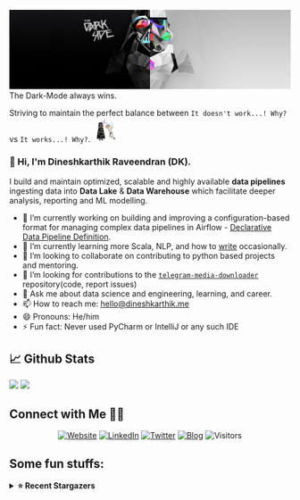 ![](https://github.com/Dineshkarthik/Dineshkarthik/blob/master/assets/cover.jpg)
The Dark-Mode always wins.

Striving to maintain the perfect balance between `It doesn't work...! Why?` vs `It works...! Why?`. <img src="https://github.com/Dineshkarthik/Dineshkarthik/blob/master/assets/starwars_fight.gif" width="50px">


### 👋 Hi, I'm Dineshkarthik Raveendran (DK).

I build and maintain optimized, scalable and highly available **data pipelines** ingesting data into **Data Lake** & **Data Warehouse** which facilitate deeper analysis, reporting and ML modelling.


- 🔭 I’m currently working on building and improving a configuration-based format for managing complex data pipelines in Airflow - [Declarative Data Pipeline Definition](https://www.thoughtworks.com/de/radar/techniques?blipid=202005084).
- 🌱 I’m currently learning more Scala, NLP, and how to [write](https://medium.com/@dineshkarthik.r) occasionally.
- 👯 I’m looking to collaborate on contributing to python based projects and mentoring.
- 🤔 I’m looking for contributions to the [`telegram-media-downloader`](https://github.com/Dineshkarthik/telegram_media_downloader) repository(code, report issues) 
- 💬 Ask me about data science and engineering, learning, and career.
- 📫 How to reach me: [hello@dineshkarthik.me](mailto:hello@dineshkarthik.me)
- 😄 Pronouns: He/him
- ⚡ Fun fact: Never used PyCharm or IntelliJ or any such IDE

## 📈 Github Stats
<img height="180em" src="https://github-readme-stats.vercel.app/api?username=Dineshkarthik&show_icons=true&hide_border=true&&count_private=true&include_all_commits=true" />
<img height="180em" src="https://github-readme-streak-stats.herokuapp.com/?user=Dineshkarthik&hide_border=true" />
  
## Connect with Me 🤝🏻

<p align="center">
<a href="https://dineshkarthik.me"><img alt="Website" src="https://img.shields.io/badge/Website-dineshkarthik.me-blue?style=flat&logo=google-chrome"></a>
<a href="https://www.linkedin.com/in/dineshkarthik-r/"><img alt="LinkedIn" src="https://img.shields.io/badge/LinkedIN-Dineshkarthik%20Raveendran-blue?style=flat&logo=linkedin"></a>
<a href="https://twitter.com/Dineshkarthik_R"><img alt="Twitter" src="https://img.shields.io/badge/Twitter-Dineshkarthik%20R-blue?style=flat&logo=twitter"></a>
<a href="https://medium.com/@dineshkarthik.r"><img alt="Blog" src="https://img.shields.io/badge/Medium-Dineshkarthik%20Raveendran-blue?style=flat&logo=medium"></a>
<img alt="Visitors" src="https://visitor-badge.laobi.icu/badge?page_id=Dineshkarthik">
</p>


## Some fun stuffs:

<details>
  <summary><b>⭐ Recent Stargazers</b></summary>
  <table cellspacing="0" cellpadding="0" style="border: none;">
    <tbody cellspacing="0" cellpadding="0" style="border: none;">
      <tr style="border: none;">
        <td style="border: none">
          <a href="https://github.com/chrisji">
            <img
              style="border-radius: 50%;"
              align="left"
              src="https://avatars.githubusercontent.com/u/3064378?v=4"
              width="96"
              height="65"
            />
          </a>
        </td>
        <td style="border: none">
          <div>
            <a href="https://github.com/chrisji">Chris Inskip</a> 
            starred <a href="https://github.com/Dineshkarthik/wiki-user-contributions">wiki-user-contributions</a>
          </div>
          <div>
            User Bio: Nothing to 👀 here , no bio...!!
          </div>
        </td>
      </tr>
      <tr style="border: none;">
        <td style="border: none">
          <a href="https://github.com/Aidenjl193">
            <img
              style="border-radius: 50%;"
              align="left"
              src="https://avatars.githubusercontent.com/u/11984789?u=ea9fc7718574a3b44cbfae447576d03dcf97c401&v=4"
              width="96"
              height="65"
            />
          </a>
        </td>
        <td style="border: none">
          <div>
            <a href="https://github.com/Aidenjl193">Aiden Leeming</a> 
            starred <a href="https://github.com/Dineshkarthik/real-time-IoT-data-streaming">real-time-IoT-data-streaming</a>
          </div>
          <div>
            User Bio: Nothing to 👀 here , no bio...!!
          </div>
        </td>
      </tr>
      <tr style="border: none;">
        <td style="border: none">
          <a href="https://github.com/Mustafa-Legend">
            <img
              style="border-radius: 50%;"
              align="left"
              src="https://avatars.githubusercontent.com/u/35161146?u=aaad0ebf744da9a1e8f263a59826693ca374290e&v=4"
              width="96"
              height="65"
            />
          </a>
        </td>
        <td style="border: none">
          <div>
            <a href="https://github.com/Mustafa-Legend">Mustafa Ismail</a> 
            starred <a href="https://github.com/Dineshkarthik/telegram_media_downloader">telegram_media_downloader</a>
          </div>
          <div>
            User Bio: Making memes and dreams... and software ❤
          </div>
        </td>
      </tr>
      <tr style="border: none;">
        <td style="border: none">
          <a href="https://github.com/therestlife">
            <img
              style="border-radius: 50%;"
              align="left"
              src="https://avatars.githubusercontent.com/u/1251736?v=4"
              width="96"
              height="65"
            />
          </a>
        </td>
        <td style="border: none">
          <div>
            <a href="https://github.com/therestlife">Two old</a> 
            starred <a href="https://github.com/Dineshkarthik/telegram_media_downloader">telegram_media_downloader</a>
          </div>
          <div>
            User Bio: Nothing to 👀 here , no bio...!!
          </div>
        </td>
      </tr>
      <tr style="border: none;">
        <td style="border: none">
          <a href="https://github.com/fei-hao">
            <img
              style="border-radius: 50%;"
              align="left"
              src="https://avatars.githubusercontent.com/u/9626442?u=b8a78348fc4718abf3abf0c451e7eea4a880e07b&v=4"
              width="96"
              height="65"
            />
          </a>
        </td>
        <td style="border: none">
          <div>
            <a href="https://github.com/fei-hao">Fei Hao</a> 
            starred <a href="https://github.com/Dineshkarthik/telegram_media_downloader">telegram_media_downloader</a>
          </div>
          <div>
            User Bio: Nothing to 👀 here , no bio...!!
          </div>
        </td>
      </tr>
      <tr style="border: none;">
        <td style="border: none">
          <a href="https://github.com/neonnt">
            <img
              style="border-radius: 50%;"
              align="left"
              src="https://avatars.githubusercontent.com/u/579639?v=4"
              width="96"
              height="65"
            />
          </a>
        </td>
        <td style="border: none">
          <div>
            <a href="https://github.com/neonnt">neonnt</a> 
            starred <a href="https://github.com/Dineshkarthik/telegram_media_downloader">telegram_media_downloader</a>
          </div>
          <div>
            User Bio: Nothing to 👀 here , no bio...!!
          </div>
        </td>
      </tr>
      <tr style="border: none;">
        <td style="border: none">
          <a href="https://github.com/Uuclear">
            <img
              style="border-radius: 50%;"
              align="left"
              src="https://avatars.githubusercontent.com/u/15923132?v=4"
              width="96"
              height="65"
            />
          </a>
        </td>
        <td style="border: none">
          <div>
            <a href="https://github.com/Uuclear">uuclear</a> 
            starred <a href="https://github.com/Dineshkarthik/telegram_media_downloader">telegram_media_downloader</a>
          </div>
          <div>
            User Bio: Nothing to 👀 here , no bio...!!
          </div>
        </td>
      </tr>
      <tr style="border: none;">
        <td style="border: none">
          <a href="https://github.com/jcchikikomori">
            <img
              style="border-radius: 50%;"
              align="left"
              src="https://avatars.githubusercontent.com/u/4709030?u=dd22f3df02a4657aacdc3fa70a7c34c76b57de15&v=4"
              width="96"
              height="65"
            />
          </a>
        </td>
        <td style="border: none">
          <div>
            <a href="https://github.com/jcchikikomori">John Cyrill Corsanes</a> 
            starred <a href="https://github.com/Dineshkarthik/telegram_media_downloader">telegram_media_downloader</a>
          </div>
          <div>
            User Bio: A lazy software developer from PH 🇵🇭
          </div>
        </td>
      </tr>
      <tr style="border: none;">
        <td style="border: none">
          <a href="https://github.com/mojamuto">
            <img
              style="border-radius: 50%;"
              align="left"
              src="https://avatars.githubusercontent.com/u/36079583?u=15111952f1d3d4396caa472aec8791b2f0321e1c&v=4"
              width="96"
              height="65"
            />
          </a>
        </td>
        <td style="border: none">
          <div>
            <a href="https://github.com/mojamuto">mojamuto</a> 
            starred <a href="https://github.com/Dineshkarthik/telegram_media_downloader">telegram_media_downloader</a>
          </div>
          <div>
            User Bio: Nothing to 👀 here , no bio...!!
          </div>
        </td>
      </tr>
      <tr style="border: none;">
        <td style="border: none">
          <a href="https://github.com/Kelcoin">
            <img
              style="border-radius: 50%;"
              align="left"
              src="https://avatars.githubusercontent.com/u/10922375?v=4"
              width="96"
              height="65"
            />
          </a>
        </td>
        <td style="border: none">
          <div>
            <a href="https://github.com/Kelcoin">Kelcoin</a> 
            starred <a href="https://github.com/Dineshkarthik/telegram_media_downloader">telegram_media_downloader</a>
          </div>
          <div>
            User Bio: Nothing to 👀 here , no bio...!!
          </div>
        </td>
      </tr>
      </tbody>
  </table>
</details>